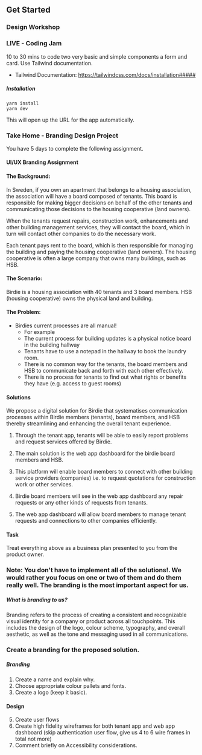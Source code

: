 ## Get Started

### Design Workshop 

### LIVE -  Coding Jam

10 to 30 mins to code two very basic and simple components a form and card. Use Tailwind documentation.

 - Tailwind Documentation: https://tailwindcss.com/docs/installation##### 
 
##### Installation

````
yarn install
yarn dev
````

This will open up the URL for the app automatically.


### Take Home - Branding Design Project

You have 5 days to complete the following assignment.

#### UI/UX Branding Assignment

#### The Background:

In Sweden, if you own an apartment that belongs to a housing association, the association will have a board composed of tenants. This board is responsible for making bigger decisions on behalf of the other tenants and communicating those decisions to the  housing cooperative (land owners).

When the tenants request repairs, construction work,  enhancements and other building management services, they will contact the board, which in turn will contact other companies to do the necessary work. 

Each tenant pays rent to the board, which is then responsible for managing the building and paying the housing cooperative (land owners). The housing cooperative is often a large company that owns many buildings, such as HSB.

#### The Scenario:

Birdie is a housing association with 40 tenants and 3 board members. HSB (housing cooperative) owns the physical land and building.

#### The Problem: 

- Birdies current processes are all manual!
  - For example
  - The current process for building updates is a physical notice board in the building hallway
  - Tenants have to use a notepad in the hallway to book the laundry room. 
  - There is no common way for the tenants, the board members and HSB to communicate back and forth with each other effectively. 
  - There is no process for tenants to find out what rights or benefits they have (e.g. access to guest rooms)

#### Solutions 
We propose a digital solution for Birdie that systematises communication processes within Birdie members (tenants), board members, and HSB thereby streamlining and enhancing the overall tenant experience.

1. Through the tenant app, tenants will be able to easily report problems and request services offered by Birdie. 

2. The main solution is the web app dashboard for the birdie board members and HSB. 

3. This platform will enable board members to connect with other building service providers (companies) i.e. to request quotations for construction work or other services.

4. Birdie board members will see in the web app dashboard any repair requests or any other kinds of requests from tenants.

5. The web app dashboard will allow board members to manage tenant requests and connections to other companies efficiently.

#### Task
Treat everything above as a business plan presented to you from the product owner.

### Note: You don't have to implement all of the solutions!. We would rather you focus on one or two of them and do them really well. The branding is the most important aspect for us. 

##### What is branding to us?

Branding refers to the process of creating a consistent and recognizable visual identity for a company or product across all touchpoints. This includes the design of the logo, colour scheme, typography, and overall aesthetic, as well as the tone and messaging used in all communications.

### Create a branding for the proposed solution. 

##### Branding
1. Create a name and explain why.
2. Choose appropriate colour pallets and fonts. 
4. Create a logo (keep it basic).
#### Design
5. Create user flows 
6. Create high fidelity wireframes for both tenant app and web app dashboard (skip authentication user flow, give us 4 to 6 wire frames in total not more)
7. Comment briefly on Accessibility considerations.	

